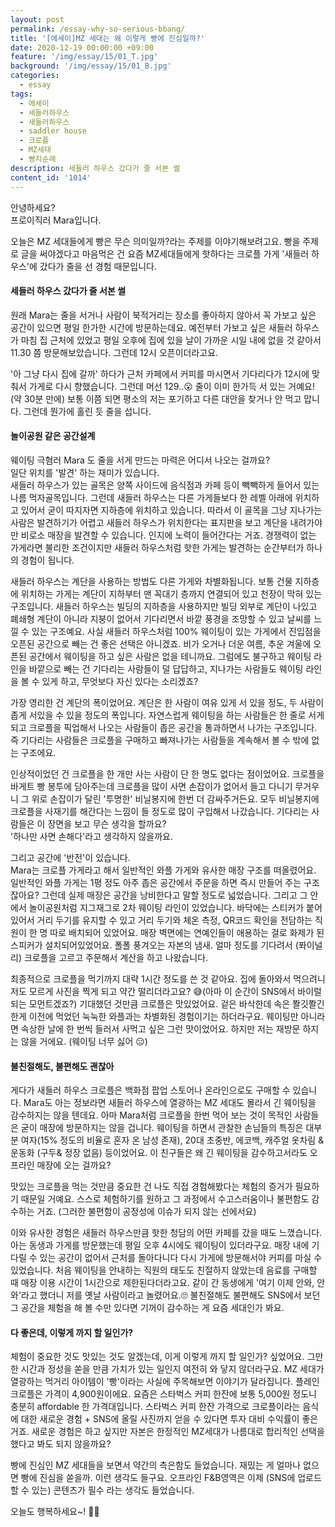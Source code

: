 ```yaml
---
layout: post
permalink: /essay-why-so-serious-bbang/
title: '[에세이]MZ 세대는 왜 이렇게 빵에 진심일까?'
date: 2020-12-19 00:00:00 +09:00
feature: '/img/essay/15/01_T.jpg'
background: '/img/essay/15/01_B.jpg'
categories:
  - essay
tags:
  - 에세이
  - 세들러하우스
  - 새들러하우스
  - saddler house
  - 크로플
  - MZ세대
  - 빵지순례
description: 세들러 하우스 갔다가 줄 서본 썰
content_id: '1014'
---
```


안녕하세요?<br>프로이직러 Mara입니다.

오늘은 MZ 세대들에게 빵은 무슨 의미일까?라는 주제를 이야기해보려고요. 빵을 주제로 글을 써야겠다고 마음먹은 건 요즘 MZ세대들에게 핫하다는 크로플 가게 '새들러 하우스'에 갔다가 줄을 선 경험 때문입니다.

#### 세들러 하우스 갔다가 줄 서본 썰

원래 Mara는 줄을 서거나 사람이 북적거리는 장소를 좋아하지 않아서 꼭 가보고 싶은 공간이 있으면 평일 한가한 시간에 방문하는데요. 예전부터 가보고 싶은 새들러 하우스가 마침 집 근처에 있었고 평일 오후에 집에 있을 날이 가까운 시일 내에 없을 것 같아서 11.30 쯤 방문해보았습니다. 그런데 12시 오픈이더라고요.

'아 그냥 다시 집에 갈까' 하다가 근처 카페에서 커피를 마시면서 기다리다가 12시에 맞춰서 가게로 다시 향했습니다. 그런데 머선 129..😮 줄이 이미 한가득 서 있는 거예요! (약 30분 만에) 보통 이쯤 되면 평소의 저는 포기하고 다른 대안을 찾거나 안 먹고 맙니다. 그런데 뭔가에 홀린 듯 줄을 섭니다.

#### 놀이공원 같은 공간설계

웨이팅 극혐러 Mara 도 줄을 서게 만드는 마력은 어디서 나오는 걸까요? <br>
일단 위치를 '발견' 하는 재미가 있습니다.<br>
새들러 하우스가 있는 골목은 양쪽 사이드에 음식점과 카페 등이 빽빽하게 들어서 있는 나름 먹자골목입니다. 그런데 새들러 하우스는 다른 가게들보다 한 레벨 아래에 위치하고 있어서 굳이 따지자면 지하층에 위치하고 있습니다. 따라서 이 골목을 그냥 지나가는 사람은 발견하기가 어렵고 새들러 하우스가 위치한다는 표지판을 보고 계단을 내려가야만 비로소 매장을 발견할 수 있습니다. 인지에 노력이 들어간다는 거죠. 경쟁력이 없는 가게라면 불리한 조건이지만 새들러 하우스처럼 핫한 가게는 발견하는 순간부터가 하나의 경험이 됩니다.

새들러 하우스는 계단을 사용하는 방법도 다른 가게와 차별화됩니다. 보통 건물 지하층에 위치하는 가게는 계단이 지하부터 맨 꼭대기 층까지 연결되어 있고 천장이 막혀 있는 구조입니다. 새들러 하우스는 빌딩의 지하층을 사용하지만 빌딩 외부로 계단이 나있고 폐쇄형 계단이 아니라 지붕이 없어서 기다리면서 바깥 풍경을 조망할 수 있고 날씨를 느낄 수 있는 구조예요. 사실 새들러 하우스처럼 100% 웨이팅이 있는 가게에서 진입점을 오픈된 공간으로 빼는 건 좋은 선택은 아니겠죠. 비가 오거나 더운 여름, 추운 겨울에 오픈된 공간에서 웨이팅을 하고 싶은 사람은 없을 테니까요. 그럼에도 불구하고 웨이팅 라인을 바깥으로 빼는 건 기다리는 사람들이 덜 답답하고, 지나가는 사람들도 웨이팅 라인을 볼 수 있게 하고, 무엇보다 자신 있다는 소리겠죠?

가장 영리한 건 계단의 폭이었어요. 계단은 한 사람이 여유 있게 서 있을 정도, 두 사람이 좁게 서있을 수 있을 정도의 폭입니다. 자연스럽게 웨이팅을 하는 사람들은 한 줄로 서게 되고 크로플을 픽업해서 나오는 사람들이 좁은 공간을 통과하면서 나가는 구조입니다. 즉 기다리는 사람들은 크로플을 구매하고 빠져나가는 사람들을 계속해서 볼 수 밖에 없는 구조에요.

인상적이었던 건 크로플을 한 개만 사는 사람이 단 한 명도 없다는 점이었어요. 크로플을 바게트 빵 봉투에 담아주는데 크로플을 많이 사면 손잡이가 없어서 들고 다니기 무거우니 그 위로 손잡이가 달린 '투명한' 비닐봉지에 한번 더 감싸주거든요. 모두 비닐봉지에 크로플을 사재기를 해간다는 느낌이 들 정도로 많이 구입해서 나갔습니다. 기다리는 사람들은 이 장면을 보고 무슨 생각을 할까요?<br>
'하나만 사면 손해다'라고 생각하지 않을까요.

그리고 공간에 '반전'이 있습니다. <br>
Mara는 크로플 가게라고 해서 일반적인 와플 가게와 유사한 매장 구조를 떠올렸어요. 일반적인 와플 가게는 1평 정도 아주 좁은 공간에서 주문을 하면 즉시 만들어 주는 구조잖아요? 그런데 실제 매장은 공간을 낭비한다고 말할 정도로 넓었습니다. 그리고 그 안에서 놀이공원처럼 지그재그로 2차 웨이팅 라인이 있었습니다. 바닥에는 스티커가 붙어 있어서 거리 두기를 유지할 수 있고 거리 두기와 체온 측정, QR코드 확인을 전담하는 직원이 한 명 따로 배치되어 있었어요. 매장 벽면에는 연예인들이 애용하는 걸로 화제가 된 스피커가 설치되어있었어요. 폴폴 풍겨오는 자본의 냄새. 얼마 정도를 기다려서 (퐈이널리) 크로플을 고르고 주문해서 계산을 하고 나왔습니다.

최종적으로 크로플을 먹기까지 대략 1시간 정도를 쓴 것 같아요. 집에 돌아와서 먹으려니 저도 모르게 사진을 찍게 되고 약간 떨리더라고요? 😅(아마 이 순간이 SNS에서 바이럴 되는 모먼트겠죠?) 기대했던 것만큼 크로플은 맛있었어요. 겉은 바삭한데 속은 쫠깃쫠긴한게 이전에 먹었던 눅눅한 와플과는 차별화된 경험이기는 하더라구요. 웨이팅만 아니라면 속상한 날에 한 번씩 들러서 사먹고 싶은 그런 맛이었어요. 하지만 저는 재방문 하지는 않을 거에요. (웨이팅 너무 싫어 😑)

#### 불친절해도, 불편해도 괜찮아

게다가 새들러 하우스 크로플은 백화점 팝업 스토어나 온라인으로도 구매할 수 있습니다. Mara도 아는 정보라면 새들러 하우스에 열광하는 MZ 세대도 몰라서 긴 웨이팅을 감수하지는 않을 텐데요. 아마 Mara처럼 크로플을 한번 먹어 보는 것이 목적인 사람들은 굳이 매장에 방문하지는 않을 겁니다. 웨이팅을 하면서 관찰한 손님들의 특징은 대부분 여자(15% 정도의 비율로 혼자 온 남성 존재), 20대 초중반, 에코백, 캐주얼 옷차림 & 운동화 (구두& 정장 없음) 등이었어요. 이 친구들은 왜 긴 웨이팅을 감수하고서라도 오프라인 매장에 오는 걸까요?

맛있는 크로플을 먹는 것만큼 중요한 건 나도 직접 경험해봤다는 체험의 증거가 필요하기 때문일 거예요. 스스로 체험하기를 원하고 그 과정에서 수고스러움이나 불편함도 감수하는 거죠. (그러한 불편함이 공정성에 이슈가 되지 않는 선에서요)

이와 유사한 경험은 새들러 하우스만큼 핫한 청담의 어떤 카페를 갔을 때도 느꼈습니다. 아는 동생과 가게를 방문했는데 평일 오후 4시에도 웨이팅이 있더라구요. 매장 내에 기다릴 수 있는 공간이 없어서 근처를 돌아다니다 다시 가게에 방문해서야 커피를 마실 수 있었습니다. 처음 웨이팅을 안내하는 직원의 태도도 친절하지 않았는데 음료를 구매할 때 매장 이용 시간이 1시간으로 제한된다더라고요. 같이 간 동생에게 '여기 이제 안와, 안와'라고 했더니 저를 옛날 사람이라고 놀렸어요.🙄 불친절해도 불편해도 SNS에서 보던 그 공간을 체험을 해 볼 수만 있다면 기꺼이 감수하는 게 요즘 세대인가 봐요.

#### 다 좋은데, 이렇게 까지 할 일인가?

체험이 중요한 것도 맛있는 것도 알겠는데, 이게 이렇게 까지 할 일인가? 싶었어요. 그만한 시간과 정성을 쏟을 만큼 가치가 있는 일인지 여전히 와 닿지 않더라구요. MZ 세대가 열광하는 먹거리 아이템이 '빵'이라는 사실에 주목해보면 이야기가 달라집니다. 플레인 크로플은 가격이 4,900원이에요. 요즘은 스타벅스 커피 한잔에 보통 5,000원 정도니 충분히 affordable 한 가격대입니다. 스타벅스 커피 한잔 가격으로 크로플이라는 음식에 대한 새로운 경험 + SNS에 올릴 사진까지 얻을 수 있다면 투자 대비 수익률이 좋은 거죠. 새로운 경험은 하고 싶지만 자본은 한정적인 MZ세대가 나름대로 합리적인 선택을 했다고 봐도 되지 않을까요?

빵에 진심인 MZ 세대들을 보면서 약간의 측은함도 들었습니다. 재밌는 게 얼마나 없으면 빵에 진심을 쏟을까. 이런 생각도 들구요. 오프라인 F&B영역은 이제 (SNS에 업로드할 수 있는) 콘텐츠가 필수 라는 생각도 들었습니다.

오늘도 행복하세요~! 🙋‍♀️
